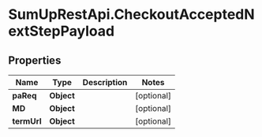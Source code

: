 # SumUpRestApi.CheckoutAcceptedNextStepPayload

## Properties
Name | Type | Description | Notes
------------ | ------------- | ------------- | -------------
**paReq** | **Object** |  | [optional] 
**MD** | **Object** |  | [optional] 
**termUrl** | **Object** |  | [optional] 
